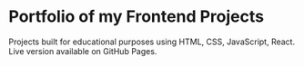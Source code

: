 # Portfolio of my Frontend Projects
Projects built for educational purposes using HTML, CSS, JavaScript, React.
Live version available on GitHub Pages.
